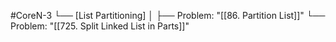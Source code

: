 #CoreN-3
└── [List Partitioning]
    │
    ├── Problem: "[[86. Partition List]]"
    └── Problem: "[[725. Split Linked List in Parts]]"